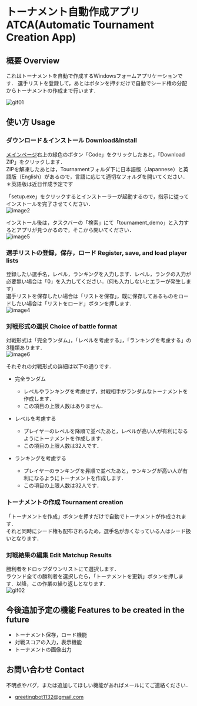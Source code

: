 # トーナメント自動作成アプリ ATCA(Automatic Tournament Creation App) 

## 概要 Overview
これはトーナメントを自動で作成するWindowsフォームアプリケーションです．
選手リストを登録して，あとはボタンを押すだけで自動でシード権の分配からトーナメントの作成まで行います．

![gif01](https://media.giphy.com/media/SjgV3RLAxe2ZR0KQcd/giphy.gif)

## 使い方 Usage
### ダウンロード＆インストール Download&Install
[メインページ](https://github.com/GreetingBot-Kirby/ATCA)右上の緑色のボタン「Code」をクリックしたあと，「Download ZIP」をクリックします．<br>
ZIPを解凍したあとは，Tournamentフォルダ下に日本語版（Japannese）と英語版（English）があるので，言語に応じて適切なフォルダを開いてください．<br>
＊英語版は近日作成予定です

「setup.exe」をクリックするとインストーラーが起動するので，指示に従ってインストールを完了させてください．<br>
![image2](https://user-images.githubusercontent.com/110318897/182400613-479ad91c-c4e3-4618-a619-c739b2e7cd24.png)<br>


インストール後は，タスクバーの「検索」にて「tournament_demo」と入力するとアプリが見つかるので，そこから開いてください．<br>
![image5](https://user-images.githubusercontent.com/110318897/182401081-12a24ea1-c0b1-4534-9411-d8f69f957629.png)

### 選手リストの登録，保存，ロード Register, save, and load player lists
登録したい選手名，レベル，ランキングを入力します．レベル，ランクの入力が必要無い場合は「0」を入力してください．(何も入力しないとエラーが発生します)<br>
選手リストを保存したい場合は「リストを保存」，既に保存してあるものをロードしたい場合は「リストをロード」ボタンを押します．<br>
![image4](https://user-images.githubusercontent.com/110318897/182400726-1cf5d210-23c8-4a10-b5a1-d605c70e21a6.png)

### 対戦形式の選択 Choice of battle format
対戦形式は「完全ランダム」，「レベルを考慮する」，「ランキングを考慮する」の3種類あります．<br>
![image6](https://user-images.githubusercontent.com/110318897/182401366-e2a0ebb7-25ec-4536-b4cf-84c98c8f92f0.png)

それぞれの対戦形式の詳細は以下の通りです．
- 完全ランダム
  - レベルやランキングを考慮せず，対戦相手がランダムなトーナメントを作成します．
  - この項目の上限人数はありません．

- レベルを考慮する
  - プレイヤーのレベルを降順で並べたあと，レベルが高い人が有利になるようにトーナメントを作成します．
  - この項目の上限人数は32人です．

- ランキングを考慮する
  - プレイヤーのランキングを昇順で並べたあと，ランキングが高い人が有利になるようにトーナメントを作成します．
  - この項目の上限人数は32人です．

### トーナメントの作成 Tournament creation
「トーナメントを作成」ボタンを押すだけで自動でトーナメントが作成されます．<br>
それと同時にシード権も配布されるため，選手名が赤くなっている人はシード扱いとなります．

### 対戦結果の編集 Edit Matchup Results
勝利者をドロップダウンリストにて選択します．<br>
ラウンド全ての勝利者を選択したら，「トーナメントを更新」ボタンを押します．以降，この作業の繰り返しとなります．<br>
![gif02](https://media.giphy.com/media/ia9hFO1ZEHVf0DaaZy/giphy.gif)

## 今後追加予定の機能 Features to be created in the future
- トーナメント保存，ロード機能
- 対戦スコアの入力，表示機能
- トーナメントの画像出力

## お問い合わせ Contact
不明点やバグ，または追加してほしい機能があればメールにてご連絡ください．
- greetingbot1132@gmail.com
